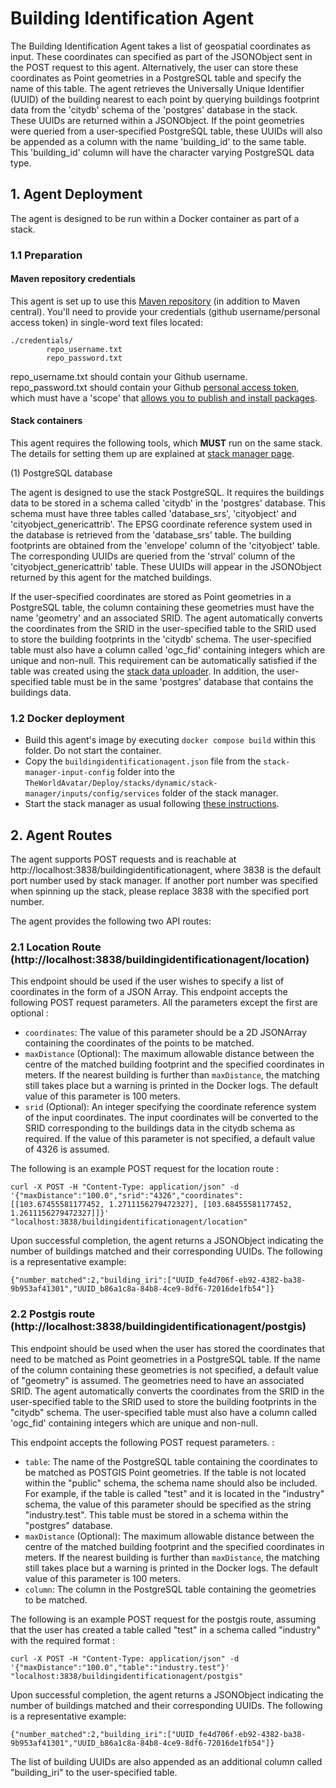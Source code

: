 # Building Identification Agent


The Building Identification Agent takes a list of geospatial coordinates as input. These coordinates can specified as part of the JSONObject sent in the POST request to this agent. Alternatively, the user can store these coordinates as Point geometries in a PostgreSQL table and specify the name of this table. The agent retrieves the Universally Unique Identifier (UUID) of the building nearest to each point by querying buildings footprint data from the 'citydb' schema of the 'postgres' database in the stack. These UUIDs are returned within a JSONObject. If the point geometries were queried from a user-specified PostgreSQL table, these UUIDs will also be appended as a column with the name 'building_id' to the same table. This 'building_id' column will have the character varying PostgreSQL data type.


## 1. Agent Deployment

The agent is designed to be run within a Docker container as part of a stack.

### 1.1 Preparation
#### Maven repository credentials
This agent is set up to use this [Maven repository](https://maven.pkg.github.com/cambridge-cares/TheWorldAvatar/) (in addition to Maven central). You'll need to provide your credentials (github username/personal access token) in single-word text files located:
```
./credentials/
        repo_username.txt
        repo_password.txt
```

repo_username.txt should contain your Github username. repo_password.txt should contain your Github [personal access token](https://docs.github.com/en/github/authenticating-to-github/creating-a-personal-access-token),
which must have a 'scope' that [allows you to publish and install packages](https://docs.github.com/en/packages/working-with-a-github-packages-registry/working-with-the-apache-maven-registry#authenticating-to-github-packages).

#### Stack containers

This agent requires the following tools, which **MUST** run on the same stack. The details for setting them up are explained at [stack manager page](https://github.com/cambridge-cares/TheWorldAvatar/tree/main/Deploy/stacks/dynamic/stack-manager).


(1) PostgreSQL database

The agent is designed to use the stack PostgreSQL. It requires the buildings data to be stored in a schema called 'citydb' in the 'postgres' database. This schema must have three tables called 'database_srs', 'cityobject' and 'cityobject_genericattrib'. The EPSG coordinate reference system used in the database is retrieved from the 'database_srs' table. The building footprints are obtained from the 'envelope' column of the 'cityobject' table. The corresponding UUIDs are queried from the 'strval' column of the 'cityobject_genericattrib' table. These UUIDs will appear in the JSONObject returned by this agent for the matched buildings.

If the user-specified coordinates are stored as Point geometries in a PostgreSQL table, the column containing these geometries must have the name 'geometry' and an associated SRID. The agent automatically converts the coordinates from the SRID in the user-specified table to the SRID used to store the building footprints in the 'citydb' schema. The user-specified table must also have a column called 'ogc_fid' containing integers which are unique and non-null. This requirement can be automatically satisfied if the table was created using the [stack data uploader](https://github.com/cambridge-cares/TheWorldAvatar/tree/main/Deploy/stacks/dynamic/stack-data-uploader). In addition, the user-specified table must be in the same 'postgres' database that contains the buildings data.

### 1.2 Docker deployment

- Build this agent's image by executing `docker compose build` within this folder. Do not start the container.
- Copy the `buildingidentificationagent.json` file from the `stack-manager-input-config` folder into the `TheWorldAvatar/Deploy/stacks/dynamic/stack-manager/inputs/config/services` folder of the stack manager.
- Start the stack manager as usual following [these instructions](https://github.com/cambridge-cares/TheWorldAvatar/tree/main/Deploy/stacks/dynamic/stack-manager).

## 2. Agent Routes

The agent supports POST requests and is reachable at http://localhost:3838/buildingidentificationagent, where 3838 is the default port number used by stack manager. If another port number was specified when spinning up the stack, please replace 3838 with the specified port number. 

The agent provides the following two API routes: 

### 2.1 Location Route (http://localhost:3838/buildingidentificationagent/location)

This endpoint should be used if the user wishes to specify a list of coordinates in the form of a JSON Array. This endpoint accepts the following POST request parameters. All the parameters except the first are optional :

- ```coordinates```: The value of this parameter should be a 2D JSONArray containing the coordinates of the points to be matched. 
- ```maxDistance``` (Optional): The maximum allowable distance between the centre of the matched building footprint and the specified coordinates in meters. If the nearest building is further than ```maxDistance```, the matching still takes place but a warning is printed in the Docker logs. The default value of this parameter is 100 meters.
- ```srid``` (Optional): An integer specifying the coordinate reference system of the input coordinates. The input coordinates will be converted to the SRID corresponding to the buildings data in the citydb schema as required. If the value of this parameter is not specified, a default value of 4326 is assumed.

The following is an example POST request for the location route :

```
curl -X POST -H "Content-Type: application/json" -d '{"maxDistance":"100.0","srid":"4326","coordinates":[[103.67455581177452, 1.2711156279472327], [103.68455581177452, 1.2611156279472327]]}'  "localhost:3838/buildingidentificationagent/location"
```

Upon successful completion, the agent returns a JSONObject indicating the number of buildings matched and their corresponding UUIDs. The following is a representative example: 

```
{"number_matched":2,"building_iri":["UUID_fe4d706f-eb92-4382-ba38-9b953af41301","UUID_b86a1c8a-84b8-4ce9-8df6-72016de1fb54"]}
```

### 2.2 Postgis route (http://localhost:3838/buildingidentificationagent/postgis)

This endpoint should be used when the user has stored the coordinates that need to be matched as Point geometries in a PostgreSQL table. If the name of the column containing these geometries is not specified, a default value of "geometry" is assumed. The geometries need to have an associated SRID. The agent automatically converts the coordinates from the SRID in the user-specified table to the SRID used to store the building footprints in the "citydb" schema. The user-specified table must also have a column called 'ogc_fid' containing integers which are unique and non-null.

This endpoint accepts the following POST request parameters.  :

- ```table```: The name of the PostgreSQL table containing the coordinates to be matched as POSTGIS Point geometries. If the table is not located within the "public" schema, the schema name should also be included. For example, if the table is called "test" and it is located in the "industry" schema, the value of this parameter should be specified as the string "industry.test". This table must be stored in a schema within the "postgres" database.
- ```maxDistance``` (Optional): The maximum allowable distance between the centre of the matched building footprint and the specified coordinates in meters. If the nearest building is further than ```maxDistance```, the matching still takes place but a warning is printed in the Docker logs. The default value of this parameter is 100 meters.
- ```column```: The column in the PostgreSQL table containing the geometries to be matched.

The following is an example POST request for the postgis route, assuming that the user has created a table called "test" in a schema called "industry" with the required format :


```
curl -X POST -H "Content-Type: application/json" -d '{"maxDistance":"100.0","table":"industry.test"}'  "localhost:3838/buildingidentificationagent/postgis"
```

Upon successful completion, the agent returns a JSONObject indicating the number of buildings matched and their corresponding UUIDs. The following is a representative example: 

```
{"number_matched":2,"building_iri":["UUID_fe4d706f-eb92-4382-ba38-9b953af41301","UUID_b86a1c8a-84b8-4ce9-8df6-72016de1fb54"]}
```

The list of building UUIDs are also appended as an additional column called "building_iri" to the user-specified table.




